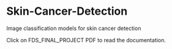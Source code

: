 # Skin-Cancer-Detection
Image classification models for skin cancer detection

Click on FDS_FINAL_PROJECT PDF to read the documentation.

